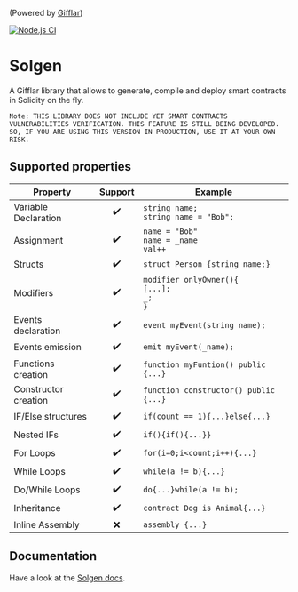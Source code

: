 (Powered by [Gifflar](https://github.com/GifflarJS-Framework))

[![Node.js CI](https://github.com/GifflarJS-Framework/solgen/actions/workflows/tests.yml/badge.svg)](https://github.com/GifflarJS-Framework/solgen/actions/workflows/tests.yml)

# Solgen

A Gifflar library that allows to generate, compile and deploy smart contracts in Solidity on the fly.

`Note: THIS LIBRARY DOES NOT INCLUDE YET SMART CONTRACTS VULNERABILITIES VERIFICATION. THIS FEATURE IS STILL BEING DEVELOPED. SO, IF YOU ARE USING THIS VERSION IN PRODUCTION, USE IT AT YOUR OWN RISK.`

## Supported properties

| Property             |      Support       | Example                                               |
| -------------------- | :----------------: | ----------------------------------------------------- |
| Variable Declaration | :heavy_check_mark: | `string name;`<br/> `string name = "Bob";`            |
| Assignment           | :heavy_check_mark: | `name = "Bob"`<br/> `name = _name`<br/> `val++`       |
| Structs              | :heavy_check_mark: | `struct Person {string name;}`                        |
| Modifiers            | :heavy_check_mark: | `modifier onlyOwner(){`<br/>`[...];`<br/>`_;`<br/>`}` |
| Events declaration   | :heavy_check_mark: | `event myEvent(string name);`                         |
| Events emission      | :heavy_check_mark: | `emit myEvent(_name);`                                |
| Functions creation   | :heavy_check_mark: | `function myFuntion() public {...}`                   |
| Constructor creation | :heavy_check_mark: | `function constructor() public {...}`                 |
| IF/Else structures   | :heavy_check_mark: | `if(count == 1){...}else{...}`                        |
| Nested IFs           | :heavy_check_mark: | `if(){if(){...}}`                                     |
| For Loops            | :heavy_check_mark: | `for(i=0;i<count;i++){...}`                           |
| While Loops          | :heavy_check_mark: | `while(a != b){...}`                                  |
| Do/While Loops       | :heavy_check_mark: | `do{...}while(a != b);`                               |
| Inheritance          | :heavy_check_mark: | `contract Dog is Animal{...}`                         |
| Inline Assembly      |        :x:         | `assembly {...}`                                      |

## Documentation

Have a look at the [Solgen docs](https://github.com/GifflarJS-Framework/solgen/wiki).
